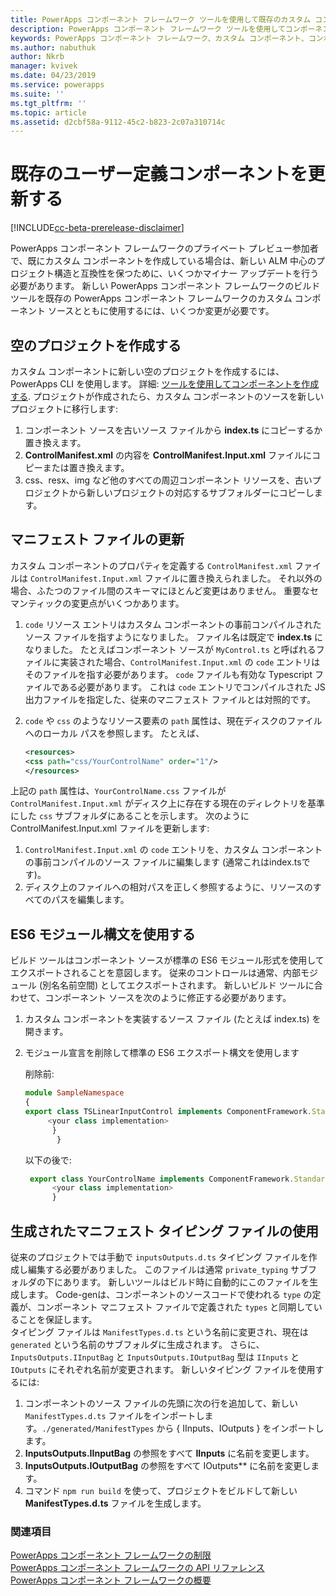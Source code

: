 ```yaml
---
title: PowerApps コンポーネント フレームワーク ツールを使用して既存のカスタム コンポーネントを更新する | Microsoft Docs
description: PowerApps コンポーネント フレームワーク ツールを使用してコンポーネントを更新する
keywords: PowerApps コンポーネント フレームワーク、カスタム コンポーネント、コンポーネント フレームワーク
ms.author: nabuthuk
author: Nkrb
manager: kvivek
ms.date: 04/23/2019
ms.service: powerapps
ms.suite: ''
ms.tgt_pltfrm: ''
ms.topic: article
ms.assetid: d2cbf58a-9112-45c2-b823-2c07a310714c
---
```

# <a name="updating-existing-custom-components"></a>既存のユーザー定義コンポーネントを更新する 

[!INCLUDE[cc-beta-prerelease-disclaimer](../../includes/cc-beta-prerelease-disclaimer.md)]

PowerApps コンポーネント フレームワークのプライベート プレビュー参加者で、既にカスタム コンポーネントを作成している場合は、新しい ALM 中心のプロジェクト構造と互換性を保つために、いくつかマイナー アップデートを行う必要があります。 新しい PowerApps コンポーネント フレームワークのビルド ツールを既存の PowerApps コンポーネント フレームワークのカスタム コンポーネント ソースとともに使用するには、いくつか変更が必要です。

## <a name="creating-an-empty-project"></a>空のプロジェクトを作成する

カスタム コンポーネントに新しい空のプロジェクトを作成するには、PowerApps CLI を使用します。 詳細: [ツールを使用してコンポーネントを作成する](create-custom-controls-using-pcf.md).
プロジェクトが作成されたら、カスタム コンポーネントのソースを新しいプロジェクトに移行します:

1. コンポーネント ソースを古いソース ファイルから **index.ts** にコピーするか置き換えます。
2.  **ControlManifest.xml** の内容を **ControlManifest.Input.xml** ファイルにコピーまたは置き換えます。
3. css、resx、img など他のすべての周辺コンポーネント リソースを、古いプロジェクトから新しいプロジェクトの対応するサブフォルダーにコピーします。

## <a name="updating-manifest-file"></a>マニフェスト ファイルの更新

カスタム コンポーネントのプロパティを定義する `ControlManifest.xml` ファイルは `ControlManifest.Input.xml` ファイルに置き換えられました。 それ以外の場合、ふたつのファイル間のスキーマにほとんど変更はありません。
重要なセマンティックの変更点がいくつかあります。

1. `code` リソース エントリはカスタム コンポーネントの事前コンパイルされたソース ファイルを指すようになりました。 ファイル名は既定で **index.ts** になりました。
たとえばコンポーネント ソースが `MyControl.ts` と呼ばれるファイルに実装された場合、`ControlManifest.Input.xml` の `code` エントリはそのファイルを指す必要があります。 `code` ファイルも有効な Typescript ファイルである必要があります。 これは `code` エントリでコンパイルされた JS 出力ファイルを指定した、従来のマニフェスト ファイルとは対照的です。
2. `code` や `css` のようなリソース要素の `path` 属性は、現在ディスクのファイルへのローカル パスを参照します。 たとえば、

    ```XML
   <resources>
    <css path="css/YourControlName" order="1"/>
    </resources>
    ```

上記の `path` 属性は、`YourControlName.css` ファイルが `ControlManifest.Input.xml` がディスク上に存在する現在のディレクトリを基準にした `css` サブフォルダにあることを示します。
次のように ControlManifest.Input.xml ファイルを更新します:

1. `ControlManifest.Input.xml` の `code` エントリを、カスタム コンポーネントの事前コンパイルのソース ファイルに編集します (通常これはindex.tsです)。
2. ディスク上のファイルへの相対パスを正しく参照するように、リソースのすべてのパスを編集します。

## <a name="using-es6-module-syntax"></a>ES6 モジュール構文を使用する

ビルド ツールはコンポーネント ソースが標準の ES6 モジュール形式を使用してエクスポートされることを意図します。 従来のコントロールは通常、内部モジュール (別名名前空間) としてエクスポートされます。 新しいビルド ツールに合わせて、コンポーネント ソースを次のように修正する必要があります。

1. カスタム コンポーネントを実装するソース ファイル (たとえば index.ts) を開きます。
2. モジュール宣言を削除して標準の ES6 エクスポート構文を使用します

     削除前:
     ```TypeScript
     module SampleNamespace
     {
    export class TSLinearInputControl implements ComponentFramework.StandardControl<InputsOutputs.IInputBag, InputsOutputs.IOutputBag> {
          <your class implementation>
           }
            }
     
      ```
    以下の後で:
    ```TypeScript
     export class YourControlName implements ComponentFramework.StandardControl<IInputs, IOutputs> { 
          <your class implementation>
          }
   ```

## <a name="using-generated-manifest-typing-file"></a>生成されたマニフェスト タイピング ファイルの使用

従来のプロジェクトでは手動で `inputsOutputs.d.ts` タイピング ファイルを作成し編集する必要がありました。 このファイルは通常 `private_typing` サブフォルダの下にあります。 新しいツールはビルド時に自動的にこのファイルを生成します。 Code-genは、コンポーネントのソースコードで使われる `type` の定義が、コンポーネント マニフェスト ファイルで定義された `types` と同期していることを保証します。  
タイピング ファイルは `ManifestTypes.d.ts` という名前に変更され、現在は `generated` という名前のサブフォルダに生成されます。 さらに、`InputsOutputs.IInputBag` と `InputsOutputs.IOutputBag` 型は `IInputs` と `IOutputs` にそれぞれ名前が変更されます。
新しいタイピング ファイルを使用するには:

1. コンポーネントのソース ファイルの先頭に次の行を追加して、新しい `ManifestTypes.d.ts` ファイルをインポートします。`./generated/ManifestTypes` から { IInputs、IOutputs } をインポートします。
2. **InputsOutputs.IInputBag** の参照をすべて **IInputs** に名前を変更します。
3. **InputsOutputs.IOutputBag** の参照をすべて IOutputs** に名前を変更します。
4. コマンド `npm run build` を使って、プロジェクトをビルドして新しい **ManifestTypes.d.ts** ファイルを生成します。

### <a name="see-also"></a>関連項目

[PowerApps コンポーネント フレームワークの制限](limitations.md)<br/>
[PowerApps コンポーネント フレームワークの API リファレンス](reference/index.md)<br/>
[PowerApps コンポーネント フレームワークの概要](overview.md)
